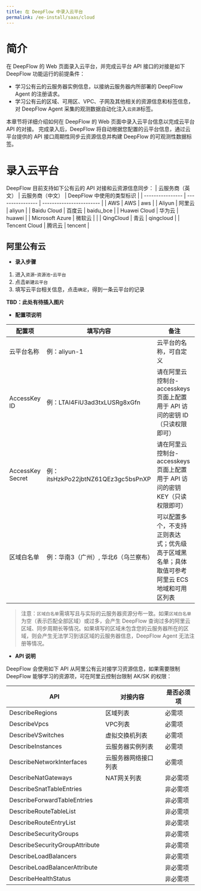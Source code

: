```yaml
---
title: 在 DeepFlow 中录入云平台
permalink: /ee-install/saas/cloud
---
```


# 简介

在 DeepFlow 的 Web 页面录入云平台，并完成云平台 API 接口的对接是如下 DeepFlow 功能运行的前提条件：
- 学习公有云的云服务器实例信息，以接纳云服务器内所部署的 DeepFlow Agent 的注册请求。
- 学习公有云的区域、可用区、VPC、子网及其他相关的资源信息和标签信息，对 DeepFlow Agent 采集的观测数据自动化注入`云资源`标签。

本章节将详细介绍如何在 DeepFlow 的 Web 页面中录入云平台信息以完成云平台 API 的对接。
完成录入后，DeepFlow 将自动根据您配置的云平台信息，通过云平台提供的 API 接口周期性同步云资源信息并构建 DeepFlow 的可观测性数据标签。

# 录入云平台

DeepFlow 目前支持如下公有云的 API 对接和云资源信息同步：
| 云服务商（英文） | 云服务商（中文） | DeepFlow 中使用的类型标识 |
| ---------------- | ---------------- | ------------------------ |
| AWS | AWS | aws |
| Aliyun | 阿里云 | aliyun |
| Baidu Cloud | 百度云 | baidu_bce |
| Huawei Cloud | 华为云 | huawei |
| Microsoft Azure | 微软云 |  |
| QingCloud | 青云 | qingcloud |
| Tencent Cloud | 腾讯云 | tencent |

## 阿里公有云

- **录入步骤**
1. 进入`资源`-`资源池`-`云平台`
2. 点击`新建云平台`
3. 填写云平台相关信息，点击`确定`，得到一条云平台的记录

**TBD：此处有待插入图片**

- **配置项说明**

| 配置项 | 填写内容 | 备注 |
|-------|-----|--------|
| 云平台名称 | 例：aliyun-1	| 云平台的名称，可自定义 |
| AccessKey ID	 | 例：LTAI4FiU3ad3txLUSRg8xGfn	 | 请在阿里云控制台-accesskeys 页面上配置用于 API 访问的密钥 ID（只读权限即可） |
| AccessKey Secret	 | 例：itsHzkPo22jbtNZ61QEz3gc5bsPnXP	 | 请在阿里云控制台-accesskeys 页面上配置用于 API 访问的密钥 KEY（只读权限即可） |
| 区域白名单	 | 例：华南3（广州）, 华北6（乌兰察布）	 | 可以配置多个，不支持正则表达式；优先级高于区域黑名单；具体取值可参考阿里云 ECS 地域和可用区列表 |

> 注意：`区域白名单`需填写且与实际的云服务器资源分布一致。如果`区域白名单`为空（表示匹配全部区域）或过多，会产生 DeepFlow 查询过多的阿里云区域、同步周期长等情况。如果填写的区域未包含您的云服务器所在的区域，则会产生无法学习到该区域的云服务器信息，DeepFlow Agent 无法注册等情况。

- **API 说明**

DeepFlow 会使用如下 API 从阿里公有云对接学习资源信息，如果需要限制 DeepFlow 能够学习的资源项，可在阿里云控制台限制 AK/SK 的权限：

| API | 对接内容 | 是否必须项 |
|-------|-----|--------|
| DescribeRegions | 区域列表 | 必需项 | 
| DescribeVpcs | VPC列表 | 必需项 | 
| DescribeVSwitches | 虚拟交换机列表 | 必需项 | 
| DescribeInstances | 云服务器实例列表 | 必需项 | 
| DescribeNetworkInterfaces | 云服务器网络接口列表 | 必需项 | 
| DescribeNatGateways | NAT网关列表 | 非必需项 | 
| DescribeSnatTableEntries |    | 非必需项 | 
| DescribeForwardTableEntries |    | 非必需项 | 
| DescribeRouteTableList |    | 非必需项 | 
| DescribeRouteEntryList |    | 非必需项 |  
| DescribeSecurityGroups |    | 非必需项 | 
| DescribeSecurityGroupAttribute |    | 非必需项 | 
| DescribeLoadBalancers |    | 非必需项 | 
| DescribeLoadBalancerAttribute |    | 非必需项 | 
| DescribeHealthStatus |    | 非必需项 | 
